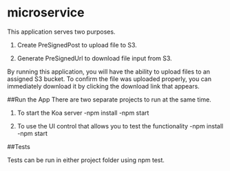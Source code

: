 # microservice
This application serves two purposes.

1) Create PreSignedPost to upload file to S3.

2) Generate PreSignedUrl to download file input from S3.

By running this application, you will have the ability to upload files to an assigned S3 bucket. To confirm the file was uploaded properly, you can immediately download it by clicking the download link that appears.

##Run the App
There are two separate projects to run at the same time.

1) To start the Koa server
    -npm install
    -npm start

2) To use the UI control that allows you to test   the functionality
    -npm install
    -npm start

##Tests

Tests can be run in either project folder using npm test.





